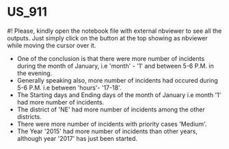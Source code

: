 # US_911
#! Please, kindly open the notebook file with external nbviewer to see all the outputs. Just simply click on the button at the top showing as nbviewer while moving the cursor over it.


* One of the conclusion is that there were more number of incidents during the month of January, i.e 'month' - '1' and between 5-6 P.M. in the evening. 
* Generally speaking also, more number of incidents had occured during 5-6 P.M. i.e between 'hours'- '17-18'.
* The Starting days and Ending days of the month of January i.e month '1' had more number of incidents. 
* The district of 'NE' had more number of incidents among the other districts. 
* There were more number of incidents with priority cases 'Medium'.
* The Year '2015' had more number of incidents than other years, although year '2017' has just been started. 
